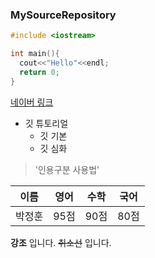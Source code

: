 ### MySourceRepository

```c++
#include <iostream>

int main(){
  cout<<"Hello"<<endl;
  return 0;
}
```

[네이버 링크](https://www.naver.com/)


* 깃 튜토리얼
  * 깃 기본
  * 깃 심화
  
> '인용구분 사용법'

이름|영어|수학|국어
---|---|---|---|
박정훈|95점|90점|80점|

**강조** 입니다. ~~취소선~~ 입니다.
